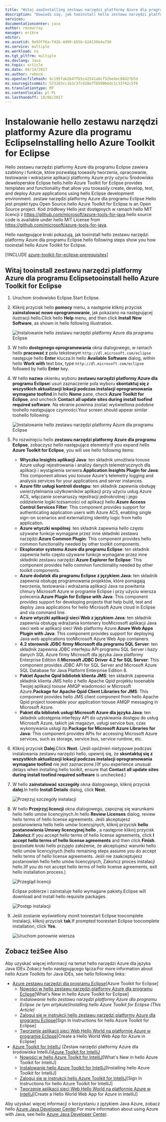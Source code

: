 ```yaml
---
title: "Witaj aaaInstalling zestawu narzędzi platformy Azure dla programu Eclipse | Dokumentacja firmy Microsoft"
description: "Dowiedz się, jak tooinstall hello zestawu narzędzi platformy Azure dla programu Eclipse."
services: 
documentationcenter: java
author: rmcmurray
manager: erikre
editor: 
ms.assetid: 9e93ff6a-f42b-4d99-b55b-624136b4a730
ms.service: multiple
ms.workload: na
ms.tgt_pltfrm: multiple
ms.devlang: Java
ms.topic: article
ms.date: 04/14/2017
ms.author: robmcm
ms.openlocfilehash: 6c195fab2b47fb5c42541a8cf52be4ec88d27b5d
ms.sourcegitcommit: 523283cc1b3c37c428e77850964dc1c33742c5f0
ms.translationtype: MT
ms.contentlocale: pl-PL
ms.lasthandoff: 10/06/2017
---
```

# <a name="installing-hello-azure-toolkit-for-eclipse"></a><span data-ttu-id="a2b24-103">Instalowanie hello zestawu narzędzi platformy Azure dla programu Eclipse</span><span class="sxs-lookup"><span data-stu-id="a2b24-103">Installing hello Azure Toolkit for Eclipse</span></span>
<span data-ttu-id="a2b24-104">Hello zestawu narzędzi platformy Azure dla programu Eclipse zawiera szablony i funkcje, które pozwalają tooeasily tworzenia, opracowanie, testowanie i wdrażanie aplikacji platformy Azure przy użyciu Środowisko deweloperskie Eclipse hello.</span><span class="sxs-lookup"><span data-stu-id="a2b24-104">hello Azure Toolkit for Eclipse provides templates and functionality that allow you tooeasily create, develop, test, and deploy Azure applications using hello Eclipse development environment.</span></span> <span data-ttu-id="a2b24-105">zestaw narzędzi platformy Azure dla programu Eclipse Hello jest projekt typu Open Source.</span><span class="sxs-lookup"><span data-stu-id="a2b24-105">hello Azure Toolkit for Eclipse is an Open Source project.</span></span> <span data-ttu-id="a2b24-106">Kod źródłowy Hello jest dostępnych w ramach hello MIT licencji z <https://github.com/microsoft/azure-tools-for-java>.</span><span class="sxs-lookup"><span data-stu-id="a2b24-106">hello source code is available under hello MIT License from <https://github.com/microsoft/azure-tools-for-java>.</span></span>

<span data-ttu-id="a2b24-107">Hello następujące kroki pokazują, jak tooinstall hello zestawu narzędzi platformy Azure dla programu Eclipse.</span><span class="sxs-lookup"><span data-stu-id="a2b24-107">hello following steps show you how tooinstall hello Azure Toolkit for Eclipse.</span></span>

[!INCLUDE [azure-toolkit-for-eclipse-prerequisites](../includes/azure-toolkit-for-eclipse-prerequisites.md)]

## <a name="tooinstall-hello-azure-toolkit-for-eclipse"></a><span data-ttu-id="a2b24-108">Witaj tooinstall zestawu narzędzi platformy Azure dla programu Eclipse</span><span class="sxs-lookup"><span data-stu-id="a2b24-108">tooinstall hello Azure Toolkit for Eclipse</span></span>
1. <span data-ttu-id="a2b24-109">Uruchom środowisko Eclipse.</span><span class="sxs-lookup"><span data-stu-id="a2b24-109">Start Eclipse.</span></span>
2. <span data-ttu-id="a2b24-110">Kliknij przycisk hello **pomocy** menu, a następnie kliknij przycisk **zainstalować nowe oprogramowanie**, jak pokazano na następującej ilustracji hello.</span><span class="sxs-lookup"><span data-stu-id="a2b24-110">Click hello **Help** menu, and then click **Install New Software**, as shown in hello following illustration.</span></span>
   
    ![Instalowanie hello zestawu narzędzi platformy Azure dla programu Eclipse][01]
3. <span data-ttu-id="a2b24-112">W hello **dostępnego oprogramowania** okna dialogowego, w ramach hello **pracować z** polu tekstowym `http://dl.microsoft.com/eclipse` następuje hello **Enter** klucza.</span><span class="sxs-lookup"><span data-stu-id="a2b24-112">In hello **Available Software** dialog, within hello **Work with** text box, type `http://dl.microsoft.com/eclipse` followed by hello **Enter** key.</span></span>
4. <span data-ttu-id="a2b24-113">W hello **nazwa** okienku wyboru **zestawu narzędzi platformy Azure dla programu Eclipse**i usuń zaznaczenie pola wyboru **skontaktuj się z wszystkich aktualizacji lokacji podczas instalacji oprogramowania wymagane toofind**.</span><span class="sxs-lookup"><span data-stu-id="a2b24-113">In hello **Name** pane, check **Azure Toolkit for Eclipse**, and uncheck **Contact all update sites during install toofind required software**.</span></span> <span data-ttu-id="a2b24-114">Na ekranie powinna zostać wyświetlona podobne toohello następujące czynności:</span><span class="sxs-lookup"><span data-stu-id="a2b24-114">Your screen should appear similar toohello following:</span></span>
   
    ![Instalowanie hello zestawu narzędzi platformy Azure dla programu Eclipse][02]
5. <span data-ttu-id="a2b24-116">Po rozwinięciu hello **zestawu narzędzi platformy Azure dla programu Eclipse**, zobaczysz hello następujące elementy:</span><span class="sxs-lookup"><span data-stu-id="a2b24-116">If you expand hello **Azure Toolkit for Eclipse**, you will see hello following items:</span></span>
   
   * <span data-ttu-id="a2b24-117">**Wtyczka Insights aplikacji Java**: ten składnik umożliwia toouse Azure usługi rejestrowania i analizy danych telemetrycznych dla aplikacji i wystąpienia serwera.</span><span class="sxs-lookup"><span data-stu-id="a2b24-117">**Application Insights Plugin for Java**: This component allows you toouse Azure's telemetry logging and analysis services for your applications and server instances.</span></span>
   * <span data-ttu-id="a2b24-118">**Azure filtr usługi kontroli dostępu**: ten składnik zapewnia obsługę uwierzytelniania użytkowników aplikacji przy użyciu usług Azure ACS, włączanie scenariuszy rejestracji jednokrotnej i jego oddzielenie logiki tożsamości od aplikacji hello.</span><span class="sxs-lookup"><span data-stu-id="a2b24-118">**Azure Access Control Services Filter**: This component provides support for authenticating application users with Azure ACS, enabling single sign-on scenarios and externalizing identity logic from hello application.</span></span>
   * <span data-ttu-id="a2b24-119">**Azure wtyczki wspólnej**: ten składnik zapewnia hello często używane funkcje wymagane przez inne składniki zestawu narzędzi.</span><span class="sxs-lookup"><span data-stu-id="a2b24-119">**Azure Common Plugin**: This component provides hello common functionality needed by other toolkit components.</span></span>
   * <span data-ttu-id="a2b24-120">**Eksplorator systemu Azure dla programu Eclipse**: ten składnik zapewnia hello często używane funkcje wymagane przez inne składniki zestawu narzędzi.</span><span class="sxs-lookup"><span data-stu-id="a2b24-120">**Azure Explorer for Eclipse**: This component provides hello common functionality needed by other toolkit components.</span></span>
   * <span data-ttu-id="a2b24-121">**Azure dodatek dla programu Eclipse z językiem Java**: ten składnik zapewnia obsługę programowania projektów, które pomagają tworzenia, testowania i wdrażania aplikacji Java na powitania chmury Microsoft Azure w programie Eclipse i przy użyciu wiersza polecenia.</span><span class="sxs-lookup"><span data-stu-id="a2b24-121">**Azure Plugin for Eclipse with Java**: This component provides support for developing projects that help build, test and deploy Java applications for hello Microsoft Azure cloud in Eclipse and via command line.</span></span>
   * <span data-ttu-id="a2b24-122">**Azure wtyczki aplikacji sieci Web z językiem Java**: ten składnik zapewnia obsługę wdrażania kontenery tooMicrosoft aplikacji Java sieci web w aplikacji sieci Web platformy Azure.</span><span class="sxs-lookup"><span data-stu-id="a2b24-122">**Azure Web Apps Plugin with Java**: This component provides support for deploying Java web applications tooMicrosoft Azure Web App containers.</span></span>
   * <span data-ttu-id="a2b24-123">**4.2 sterownik JDBC firmy Microsoft dla programu SQL Server**: ten składnik zapewnia JDBC interfejsu API programu SQL Server i bazy danych SQL Azure firmy Microsoft dla języka Java platformy Enterprise Edition 8.</span><span class="sxs-lookup"><span data-stu-id="a2b24-123">**Microsoft JDBC Driver 4.2 for SQL Server**: This component provides JDBC API for SQL Server and Microsoft Azure SQL Database for Java Platform Enterprise Edition 8.</span></span>
   * <span data-ttu-id="a2b24-124">**Pakiet Apache Qpid bibliotek klienta JMS**: ten składnik zapewnia składnik klienta JMS hello z hello Apache Qpid projektu tooenable Twojej aplikacji toouse AMQP wiadomości w Microsoft Azure.</span><span class="sxs-lookup"><span data-stu-id="a2b24-124">**Package for Apache Qpid Client Libraries for JMS**: This component provides hello JMS client component from hello Apache Qpid project tooenable your application toouse AMQP messaging in Microsoft Azure.</span></span>
   * <span data-ttu-id="a2b24-125">**Pakiet dla bibliotek usługi Microsoft Azure dla języka Java**: ten składnik udostępnia interfejsy API do uzyskiwania dostępu do usług Microsoft Azure, takich jak magazyn, usługi service bus, czas wykonywania usługi itp.</span><span class="sxs-lookup"><span data-stu-id="a2b24-125">**Package for Microsoft Azure Libraries for Java**: This component provides APIs for accessing Microsoft Azure services, such as storage, service bus, service runtime, etc.</span></span>
6. <span data-ttu-id="a2b24-126">Kliknij przycisk **Dalej**.</span><span class="sxs-lookup"><span data-stu-id="a2b24-126">Click **Next**.</span></span> <span data-ttu-id="a2b24-127">(Jeśli opóźnień nietypowe podczas instalowania zestawu narzędzi hello, upewnij się, że **skontaktuj się z wszystkich aktualizacji lokacji podczas instalacji oprogramowania wymagane toofind** nie jest zaznaczone.)</span><span class="sxs-lookup"><span data-stu-id="a2b24-127">(If you experience unusual delays when installing hello toolkit, ensure that **Contact all update sites during install toofind required software** is unchecked.)</span></span>
7. <span data-ttu-id="a2b24-128">W hello **zainstalować szczegóły** okna dialogowego, kliknij przycisk **dalej**.</span><span class="sxs-lookup"><span data-stu-id="a2b24-128">In hello **Install Details** dialog, click **Next**.</span></span>
   
    ![Przejrzyj szczegóły instalacji][03]
8. <span data-ttu-id="a2b24-130">W hello **Przejrzyj licencji** okna dialogowego, zapoznaj się warunkami hello hello umów licencyjnych.</span><span class="sxs-lookup"><span data-stu-id="a2b24-130">In hello **Review Licenses** dialog, review hello terms of hello license agreements.</span></span> <span data-ttu-id="a2b24-131">Jeśli akceptujesz postanowienia hello hello umów licencyjnych, kliknij przycisk **hello postanowienia Umowy licencyjnej hello** , a następnie kliknij przycisk **Zakończ**.</span><span class="sxs-lookup"><span data-stu-id="a2b24-131">If you accept hello terms of hello license agreements, click **I accept hello terms of hello license agreements** and then click **Finish**.</span></span> <span data-ttu-id="a2b24-132">(pozostałe kroki hello przyjęto założenie, że akceptujesz warunki hello hello umów licencyjnych.</span><span class="sxs-lookup"><span data-stu-id="a2b24-132">(hello remaining steps assume you do accept hello terms of hello license agreements.</span></span> <span data-ttu-id="a2b24-133">Jeśli nie zaakceptujesz postanowień hello hello umów licencyjnych, Zakończ proces instalacji hello.)</span><span class="sxs-lookup"><span data-stu-id="a2b24-133">If you do not accept hello terms of hello license agreements, exit hello installation process.)</span></span>
   
    ![Przegląd licencji][04]
   
    <span data-ttu-id="a2b24-135">Eclipse pobierze i zainstaluje hello wymagane pakiety.</span><span class="sxs-lookup"><span data-stu-id="a2b24-135">Eclipse will download and install hello requisite packages.</span></span>
   
    ![Postęp instalacji][05]
9. <span data-ttu-id="a2b24-137">Jeśli zostanie wyświetlony monit toorestart Eclipse toocomplete instalacji, kliknij przycisk **tak**.</span><span class="sxs-lookup"><span data-stu-id="a2b24-137">If prompted toorestart Eclipse toocomplete installation, click **Yes**.</span></span>
   
    ![Uruchom ponownie wiersza][06]

## <a name="see-also"></a><span data-ttu-id="a2b24-139">Zobacz też</span><span class="sxs-lookup"><span data-stu-id="a2b24-139">See Also</span></span>
<span data-ttu-id="a2b24-140">Aby uzyskać więcej informacji na temat hello narzędzi Azure dla języka Java IDEs Zobacz hello następującego łącza:</span><span class="sxs-lookup"><span data-stu-id="a2b24-140">For more information about hello Azure Toolkits for Java IDEs, see hello following links:</span></span>

* <span data-ttu-id="a2b24-141">[Azure zestawu narzędzi dla programu Eclipse]</span><span class="sxs-lookup"><span data-stu-id="a2b24-141">[Azure Toolkit for Eclipse]</span></span>
  * <span data-ttu-id="a2b24-142">[Nowości w hello zestawu narzędzi platformy Azure dla programu Eclipse]</span><span class="sxs-lookup"><span data-stu-id="a2b24-142">[What's New in hello Azure Toolkit for Eclipse]</span></span>
  * <span data-ttu-id="a2b24-143">*Instalowanie hello zestawu narzędzi platformy Azure dla programu Eclipse (w tym artykule)*</span><span class="sxs-lookup"><span data-stu-id="a2b24-143">*Installing hello Azure Toolkit for Eclipse (This Article)*</span></span>
  * <span data-ttu-id="a2b24-144">[Zaloguj się w instrukcji hello zestawu narzędzi platformy Azure dla programu Eclipse]</span><span class="sxs-lookup"><span data-stu-id="a2b24-144">[Sign In Instructions for hello Azure Toolkit for Eclipse]</span></span>
  * <span data-ttu-id="a2b24-145">[Tworzenie aplikacji sieci Web Hello World na platformie Azure w programie Eclipse]</span><span class="sxs-lookup"><span data-stu-id="a2b24-145">[Create a Hello World Web App for Azure in Eclipse]</span></span>
* <span data-ttu-id="a2b24-146">[Azure Toolkit for IntelliJ] (Zestaw narzędzi platformy Azure dla środowiska IntelliJ)</span><span class="sxs-lookup"><span data-stu-id="a2b24-146">[Azure Toolkit for IntelliJ]</span></span>
  * <span data-ttu-id="a2b24-147">[Nowości w hello Azure Toolkit for IntelliJ]</span><span class="sxs-lookup"><span data-stu-id="a2b24-147">[What's New in hello Azure Toolkit for IntelliJ]</span></span>
  * <span data-ttu-id="a2b24-148">[Instalowanie hello Azure Toolkit for IntelliJ]</span><span class="sxs-lookup"><span data-stu-id="a2b24-148">[Installing hello Azure Toolkit for IntelliJ]</span></span>
  * <span data-ttu-id="a2b24-149">[Zaloguj się w instrukcji hello Azure Toolkit for IntelliJ]</span><span class="sxs-lookup"><span data-stu-id="a2b24-149">[Sign In Instructions for hello Azure Toolkit for IntelliJ]</span></span>
  * <span data-ttu-id="a2b24-150">[Tworzenie aplikacji sieci Web Hello World na platformie Azure w IntelliJ]</span><span class="sxs-lookup"><span data-stu-id="a2b24-150">[Create a Hello World Web App for Azure in IntelliJ]</span></span>

<span data-ttu-id="a2b24-151">Aby uzyskać więcej informacji o korzystaniu z językiem Java Azure, zobacz hello [Azure Java Developer Center].</span><span class="sxs-lookup"><span data-stu-id="a2b24-151">For more information about using Azure with Java, see hello [Azure Java Developer Center].</span></span>

<!-- URL List -->

[Azure zestawu narzędzi dla programu Eclipse]: ./azure-toolkit-for-eclipse.md
[Azure Toolkit for IntelliJ]: ./azure-toolkit-for-intellij.md (Zestaw narzędzi platformy Azure dla środowiska IntelliJ)
[Tworzenie aplikacji sieci Web Hello World na platformie Azure w programie Eclipse]: ./app-service-web/app-service-web-eclipse-create-hello-world-web-app.md
[Tworzenie aplikacji sieci Web Hello World na platformie Azure w IntelliJ]: ./app-service-web/app-service-web-intellij-create-hello-world-web-app.md
[Installing hello Azure Toolkit for Eclipse]: ./azure-toolkit-for-eclipse-installation.md
[Instalowanie hello Azure Toolkit for IntelliJ]: ./azure-toolkit-for-intellij-installation.md
[Zaloguj się w instrukcji hello zestawu narzędzi platformy Azure dla programu Eclipse]: ./azure-toolkit-for-eclipse-sign-in-instructions.md
[Zaloguj się w instrukcji hello Azure Toolkit for IntelliJ]: ./azure-toolkit-for-intellij-sign-in-instructions.md
[Nowości w hello zestawu narzędzi platformy Azure dla programu Eclipse]: ./azure-toolkit-for-eclipse-whats-new.md
[Nowości w hello Azure Toolkit for IntelliJ]: ./azure-toolkit-for-intellij-whats-new.md

[Azure Java Developer Center]: https://azure.microsoft.com/develop/java/

<!-- IMG List -->

[01]: ./media/azure-toolkit-for-eclipse-installation/eclipse-installation-01.png
[02]: ./media/azure-toolkit-for-eclipse-installation/eclipse-installation-02.png
[03]: ./media/azure-toolkit-for-eclipse-installation/eclipse-installation-03.png
[04]: ./media/azure-toolkit-for-eclipse-installation/eclipse-installation-04.png
[05]: ./media/azure-toolkit-for-eclipse-installation/eclipse-installation-05.png
[06]: ./media/azure-toolkit-for-eclipse-installation/eclipse-installation-06.png

<!-- Legacy MSDN URL = https://msdn.microsoft.com/library/azure/hh690946.aspx -->
